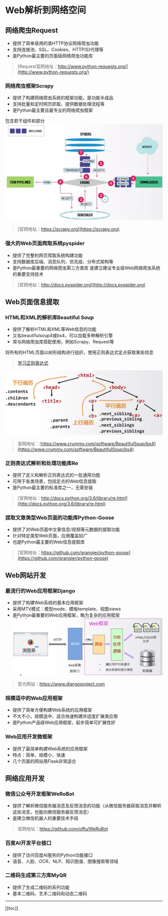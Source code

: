 # Web解析到网络空间

## 网络爬虫Request
* 提供了简单易用的类HTTP协议网络爬虫功能
* 支持连接池、SSL、Cookies、HTTP(S)代理等
* 是Python最主要的页面级网络爬虫功能库

> [Request官网地址：http://www.python-requests.org/](http://www.python-requests.org/)

### 网络爬虫框架Scrapy
* 提供了构建网络爬虫系统的框架功能，是功能半成品
* 支持批量和定时网页抓取、提供数据处理流程等
* 是Python最主要且最专业的网络爬虫框架

包含若干组件和部分
![](img/img_20231123.png)
> [官网地址：https://scrapy.org](https://scrapy.org)

### 强大的Web页面爬取系统pyspider
* 提供了完整的网页爬取系统构建功能
* 支持数据库后端、消息队列、优先级、分布式架构等
* 是Python最重要的网络爬虫第三方类库
是建立建设专业级Web网络爬虫系统的重要支持技术
> [官网地址：http://docs.pyspider.org](http://docs.pyspider.org)

## Web页面信息提取

### HTML和XML的解析库Beautiful Soup
* 提供了解析HTML和XML等Web信息的功能
* 又名beautifulsoup4或bs4，可以加载多种解析引擎
* 常与网络爬虫库搭配使用，例如Scrapy、Request等

将所有的HTML页面以树形结构进行组织，使用正则表达式定点获取某些信息
> [学习正则表达式](https://blog.csdn.net/weixin_42119415/article/details/118079457)

![](img/img_20231123_1.png)
> 官网地址：[https://www.crummy.com/software/BeautifulSoup/bs4](https://www.crummy.com/software/BeautifulSoup/bs4)

### 正则表达式解析和处理功能库Re
* 提供了定义和解析正则表达式的一批通用功能
* 可用于各类场景，包括定点的Web信息提取
* 是Python最主要的标准库之一，无需安装

> [官网地址：http://docs.python.org/3.6/library/re.html](http://docs.python.org/3.6/library/re.html)

### 提取文章类型Web页面的功能库Python-Goose
* 提供了对Web页面中文章信息/视频等元数据的提取功能
* 针对特定类型Web页面，应用覆盖较广
* 也是Python最主要的Web信息提取库
> [官网地址：https://github.com/grangier/python-goose](https://github.com/grangier/python-goose)

## Web网站开发

### 最流行的Web应用框架Django
* 提供了构建Web系统的基本应用框架
* 采用MTV模式：模型mode、模板template、视图views
* 是Python最重要的Web应用框架，略为复杂的应用框架
![](img/img_20231123_2.png)
> 官方网站：https://www.djangoproject.com

### 规模适中的Web应用框架
* 提供了简单方便构建Web系统的应用框架
* 不大不小，规模适中、适合快速构建并适度扩展类应用
* 是Python产品级Web应用框架，起步简单可扩展性好

### Web应用开发微框架
* 提供了最简单构建Web系统的应用框架
* 特点：简单、规模小、快速
* 几个页面的网站用Flask非常适合

## 网络应用开发
### 微信公众号开发框架WeRoBot
* 提供了解析微信服务器消息及反馈消息的功能（从微信服务器获取消息并解析这些消息，也能向微信服务器反馈消息）
* 是建立微信机器人的重要技术手段
> 官网地址：https://github.com/offu/WeRoBot

### 百度AI开发平台接口
* 提供了访问百度AI服务的Python功能接口
* 语音、人脸、OCR、NLP、知识图谱、图像搜索等领域

### 二维码生成第三方库MyQR
* 提供了生成二维码的系列功能
* 基本二维码、艺术二维码和动态二维码

---

[[toc]]

